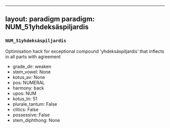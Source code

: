 
---
layout: paradigm
paradigm: NUM_51yhdeksäspiljardis
---
### ` NUM_51yhdeksäspiljardis `

Optimisation hack for exceptional compound ’yhdeksäspiljardis’ that inflects in all parts with agreement
* grade_dir: weaken
* stem_vowel: None
* kotus_av: None
* pos: NUMERAL
* harmony: back
* upos: NUM
* kotus_tn: 51
* plurale_tantum: False
* clitics: False
* possessive: False
* stem_diphthong: None
